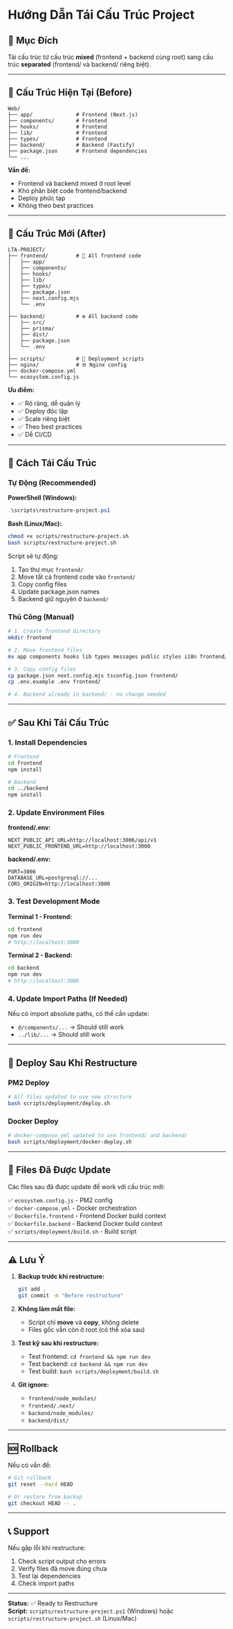 # Hướng Dẫn Tái Cấu Trúc Project

## 🎯 Mục Đích

Tái cấu trúc từ cấu trúc **mixed** (frontend + backend cùng root) sang cấu trúc **separated** (frontend/ và backend/ riêng biệt).

---

## 📁 Cấu Trúc Hiện Tại (Before)

```
Web/
├── app/              # Frontend (Next.js)
├── components/       # Frontend
├── hooks/            # Frontend
├── lib/              # Frontend
├── types/            # Frontend
├── backend/          # Backend (Fastify)
├── package.json      # Frontend dependencies
└── ...
```

**Vấn đề:**
- Frontend và backend mixed ở root level
- Khó phân biệt code frontend/backend
- Deploy phức tạp
- Không theo best practices

---

## 📁 Cấu Trúc Mới (After)

```
LTA-PROJECT/
├── frontend/         # 🎨 All frontend code
│   ├── app/
│   ├── components/
│   ├── hooks/
│   ├── lib/
│   ├── types/
│   ├── package.json
│   ├── next.config.mjs
│   └── .env
│
├── backend/          # ⚙️ All backend code
│   ├── src/
│   ├── prisma/
│   ├── dist/
│   ├── package.json
│   └── .env
│
├── scripts/          # 🚀 Deployment scripts
├── nginx/            # 🌐 Nginx config
├── docker-compose.yml
└── ecosystem.config.js
```

**Ưu điểm:**
- ✅ Rõ ràng, dễ quản lý
- ✅ Deploy độc lập
- ✅ Scale riêng biệt
- ✅ Theo best practices
- ✅ Dễ CI/CD

---

## 🔄 Cách Tái Cấu Trúc

### Tự Động (Recommended)

**PowerShell (Windows):**
```powershell
.\scripts\restructure-project.ps1
```

**Bash (Linux/Mac):**
```bash
chmod +x scripts/restructure-project.sh
bash scripts/restructure-project.sh
```

Script sẽ tự động:
1. Tạo thư mục `frontend/`
2. Move tất cả frontend code vào `frontend/`
3. Copy config files
4. Update package.json names
5. Backend giữ nguyên ở `backend/`

### Thủ Công (Manual)

```bash
# 1. Create frontend directory
mkdir frontend

# 2. Move frontend files
mv app components hooks lib types messages public styles i18n frontend/

# 3. Copy config files
cp package.json next.config.mjs tsconfig.json frontend/
cp .env.example .env frontend/

# 4. Backend already in backend/ - no change needed
```

---

## ✅ Sau Khi Tái Cấu Trúc

### 1. Install Dependencies

```bash
# Frontend
cd frontend
npm install

# Backend
cd ../backend
npm install
```

### 2. Update Environment Files

**frontend/.env:**
```env
NEXT_PUBLIC_API_URL=http://localhost:3006/api/v1
NEXT_PUBLIC_FRONTEND_URL=http://localhost:3000
```

**backend/.env:**
```env
PORT=3006
DATABASE_URL=postgresql://...
CORS_ORIGIN=http://localhost:3000
```

### 3. Test Development Mode

**Terminal 1 - Frontend:**
```bash
cd frontend
npm run dev
# http://localhost:3000
```

**Terminal 2 - Backend:**
```bash
cd backend
npm run dev
# http://localhost:3006
```

### 4. Update Import Paths (If Needed)

Nếu có import absolute paths, có thể cần update:
- `@/components/...` → Should still work
- `../lib/...` → Should still work

---

## 🚀 Deploy Sau Khi Restructure

### PM2 Deploy
```bash
# All files updated to use new structure
bash scripts/deployment/deploy.sh
```

### Docker Deploy
```bash
# docker-compose.yml updated to use frontend/ and backend/
bash scripts/deployment/docker-deploy.sh
```

---

## 📝 Files Đã Được Update

Các files sau đã được update để work với cấu trúc mới:

✅ `ecosystem.config.js` - PM2 config  
✅ `docker-compose.yml` - Docker orchestration  
✅ `Dockerfile.frontend` - Frontend Docker build context  
✅ `Dockerfile.backend` - Backend Docker build context  
✅ `scripts/deployment/build.sh` - Build script  

---

## ⚠️ Lưu Ý

1. **Backup trước khi restructure:**
   ```bash
   git add .
   git commit -m "Before restructure"
   ```

2. **Không làm mất file:**
   - Script chỉ **move** và **copy**, không delete
   - Files gốc vẫn còn ở root (có thể xóa sau)

3. **Test kỹ sau khi restructure:**
   - Test frontend: `cd frontend && npm run dev`
   - Test backend: `cd backend && npm run dev`
   - Test build: `bash scripts/deployment/build.sh`

4. **Git ignore:**
   - `frontend/node_modules/`
   - `frontend/.next/`
   - `backend/node_modules/`
   - `backend/dist/`

---

## 🆘 Rollback

Nếu có vấn đề:

```bash
# Git rollback
git reset --hard HEAD

# Or restore from backup
git checkout HEAD -- .
```

---

## 📞 Support

Nếu gặp lỗi khi restructure:
1. Check script output cho errors
2. Verify files đã move đúng chưa
3. Test lại dependencies
4. Check import paths

---

**Status:** ✅ Ready to Restructure  
**Script:** `scripts/restructure-project.ps1` (Windows) hoặc `scripts/restructure-project.sh` (Linux/Mac)
